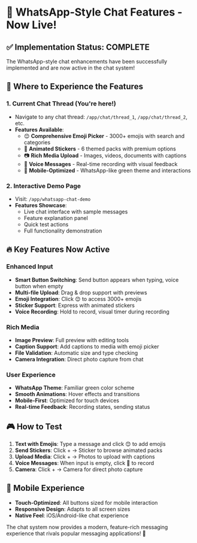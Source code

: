 # 🚀 WhatsApp-Style Chat Features - Now Live!

## ✅ Implementation Status: COMPLETE

The WhatsApp-style chat enhancements have been successfully implemented and are now active in the chat system!

## 🎯 Where to Experience the Features

### 1. **Current Chat Thread** (You're here!)
- Navigate to any chat thread: `/app/chat/thread_1`, `/app/chat/thread_2`, etc.
- **Features Available**:
  - 😊 **Comprehensive Emoji Picker** - 3000+ emojis with search and categories
  - 🎯 **Animated Stickers** - 6 themed packs with premium options
  - 📷 **Rich Media Upload** - Images, videos, documents with captions
  - 🎤 **Voice Messages** - Real-time recording with visual feedback
  - 📱 **Mobile-Optimized** - WhatsApp-like green theme and interactions

### 2. **Interactive Demo Page**
- Visit: `/app/whatsapp-chat-demo`
- **Features Showcase**:
  - Live chat interface with sample messages
  - Feature explanation panel
  - Quick test actions
  - Full functionality demonstration

## 🔥 Key Features Now Active

### Enhanced Input
- **Smart Button Switching**: Send button appears when typing, voice button when empty
- **Multi-file Upload**: Drag & drop support with previews
- **Emoji Integration**: Click 😊 to access 3000+ emojis
- **Sticker Support**: Express with animated stickers
- **Voice Recording**: Hold to record, visual timer during recording

### Rich Media
- **Image Preview**: Full preview with editing tools
- **Caption Support**: Add captions to media with emoji picker
- **File Validation**: Automatic size and type checking
- **Camera Integration**: Direct photo capture from chat

### User Experience
- **WhatsApp Theme**: Familiar green color scheme
- **Smooth Animations**: Hover effects and transitions
- **Mobile-First**: Optimized for touch devices
- **Real-time Feedback**: Recording states, sending status

## 🎮 How to Test

1. **Text with Emojis**: Type a message and click 😊 to add emojis
2. **Send Stickers**: Click + → Sticker to browse animated packs
3. **Upload Media**: Click + → Photos to upload with captions
4. **Voice Messages**: When input is empty, click 🎤 to record
5. **Camera**: Click + → Camera for direct photo capture

## 📱 Mobile Experience
- **Touch-Optimized**: All buttons sized for mobile interaction
- **Responsive Design**: Adapts to all screen sizes
- **Native Feel**: iOS/Android-like chat experience

The chat system now provides a modern, feature-rich messaging experience that rivals popular messaging applications! 🎉
